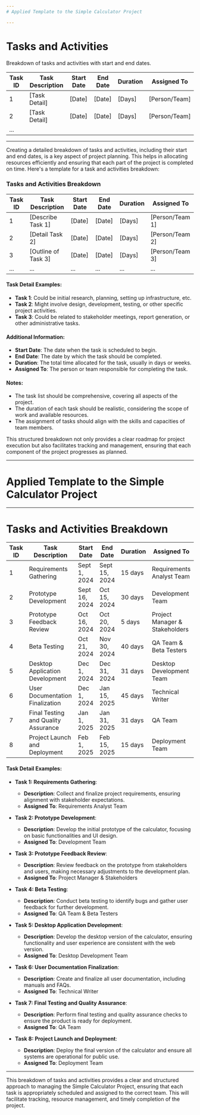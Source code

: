 ```yaml
---
# Applied Template to the Simple Calculator Project 

---
```

# Tasks and Activities

Breakdown of tasks and activities with start and end dates.

| Task ID | Task Description | Start Date | End Date | Duration | Assigned To   |
| ------- | ---------------- | ---------- | -------- | -------- | ------------- |
| 1       | [Task Detail]    | [Date]     | [Date]   | [Days]   | [Person/Team] |
| 2       | [Task Detail]    | [Date]     | [Date]   | [Days]   | [Person/Team] |
| ...     |                  |            |          |          |               |

---
Creating a detailed breakdown of tasks and activities, including their start and end dates, is a key aspect of project planning. This helps in allocating resources efficiently and ensuring that each part of the project is completed on time. Here's a template for a task and activities breakdown:

### Tasks and Activities Breakdown

| Task ID | Task Description    | Start Date | End Date | Duration | Assigned To     |
| ------- | ------------------- | ---------- | -------- | -------- | --------------- |
| 1       | [Describe Task 1]   | [Date]     | [Date]   | [Days]   | [Person/Team 1] |
| 2       | [Detail Task 2]     | [Date]     | [Date]   | [Days]   | [Person/Team 2] |
| 3       | [Outline of Task 3] | [Date]     | [Date]   | [Days]   | [Person/Team 3] |
| ...     | ...                 | ...        | ...      | ...      | ...             |

#### Task Detail Examples:
- **Task 1**: Could be initial research, planning, setting up infrastructure, etc.
- **Task 2**: Might involve design, development, testing, or other specific project activities.
- **Task 3**: Could be related to stakeholder meetings, report generation, or other administrative tasks.

#### Additional Information:
- **Start Date**: The date when the task is scheduled to begin.
- **End Date**: The date by which the task should be completed.
- **Duration**: The total time allocated for the task, usually in days or weeks.
- **Assigned To**: The person or team responsible for completing the task.

#### Notes:
- The task list should be comprehensive, covering all aspects of the project.
- The duration of each task should be realistic, considering the scope of work and available resources.
- The assignment of tasks should align with the skills and capacities of team members.

This structured breakdown not only provides a clear roadmap for project execution but also facilitates tracking and management, ensuring that each component of the project progresses as planned.

---
# Applied Template to the Simple Calculator Project 

---
# Tasks and Activities Breakdown

| Task ID | Task Description                    | Start Date    | End Date      | Duration | Assigned To                    |
| ------- | ----------------------------------- | ------------- | ------------- | -------- | ------------------------------ |
| 1       | Requirements Gathering              | Sept 1, 2024  | Sept 15, 2024 | 15 days  | Requirements Analyst Team      |
| 2       | Prototype Development               | Sept 16, 2024 | Oct 15, 2024  | 30 days  | Development Team               |
| 3       | Prototype Feedback Review           | Oct 16, 2024  | Oct 20, 2024  | 5 days   | Project Manager & Stakeholders |
| 4       | Beta Testing                        | Oct 21, 2024  | Nov 30, 2024  | 40 days  | QA Team & Beta Testers         |
| 5       | Desktop Application Development     | Dec 1, 2024   | Dec 31, 2024  | 31 days  | Desktop Development Team       |
| 6       | User Documentation Finalization     | Dec 1, 2024   | Jan 15, 2025  | 45 days  | Technical Writer               |
| 7       | Final Testing and Quality Assurance | Jan 1, 2025   | Jan 31, 2025  | 31 days  | QA Team                        |
| 8       | Project Launch and Deployment       | Feb 1, 2025   | Feb 15, 2025  | 15 days  | Deployment Team                |

#### Task Detail Examples:

- **Task 1: Requirements Gathering**:
  - **Description**: Collect and finalize project requirements, ensuring alignment with stakeholder expectations.
  - **Assigned To**: Requirements Analyst Team

- **Task 2: Prototype Development**:
  - **Description**: Develop the initial prototype of the calculator, focusing on basic functionalities and UI design.
  - **Assigned To**: Development Team

- **Task 3: Prototype Feedback Review**:
  - **Description**: Review feedback on the prototype from stakeholders and users, making necessary adjustments to the development plan.
  - **Assigned To**: Project Manager & Stakeholders

- **Task 4: Beta Testing**:
  - **Description**: Conduct beta testing to identify bugs and gather user feedback for further development.
  - **Assigned To**: QA Team & Beta Testers

- **Task 5: Desktop Application Development**:
  - **Description**: Develop the desktop version of the calculator, ensuring functionality and user experience are consistent with the web version.
  - **Assigned To**: Desktop Development Team

- **Task 6: User Documentation Finalization**:
  - **Description**: Create and finalize all user documentation, including manuals and FAQs.
  - **Assigned To**: Technical Writer

- **Task 7: Final Testing and Quality Assurance**:
  - **Description**: Perform final testing and quality assurance checks to ensure the product is ready for deployment.
  - **Assigned To**: QA Team

- **Task 8: Project Launch and Deployment**:
  - **Description**: Deploy the final version of the calculator and ensure all systems are operational for public use.
  - **Assigned To**: Deployment Team

---

This breakdown of tasks and activities provides a clear and structured approach to managing the Simple Calculator Project, ensuring that each task is appropriately scheduled and assigned to the correct team. This will facilitate tracking, resource management, and timely completion of the project.
